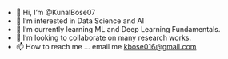 - 👋 Hi, I’m @KunalBose07
- 👀 I’m interested in Data Science and AI
- 🌱 I’m currently learning ML and Deep Learning Fundamentals.
- 💞️ I’m looking to collaborate on many research works.
- 📫 How to reach me ... email me kbose016@gmail.com

<!---
KunalBose07/KunalBose07 is a ✨ special ✨ repository because its `README.md` (this file) appears on your GitHub profile.
You can click the Preview link to take a look at your changes.
--->
